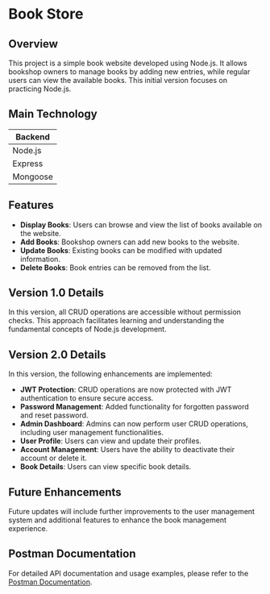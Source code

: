# Book Store

## Overview

This project is a simple book website developed using Node.js. It allows bookshop owners to manage books by adding new entries, while regular users can view the available books. This initial version focuses on practicing Node.js.

## Main Technology

| Backend  |
| -------- |
| Node.js  |
| Express  |
| Mongoose |

## Features

- **Display Books**: Users can browse and view the list of books available on the website.
- **Add Books**: Bookshop owners can add new books to the website.
- **Update Books**: Existing books can be modified with updated information.
- **Delete Books**: Book entries can be removed from the list.

## Version 1.0 Details

In this version, all CRUD operations are accessible without permission checks. This approach facilitates learning and understanding the fundamental concepts of Node.js development.

## Version 2.0 Details

In this version, the following enhancements are implemented:

- **JWT Protection**: CRUD operations are now protected with JWT authentication to ensure secure access.
- **Password Management**: Added functionality for forgotten password and reset password.
- **Admin Dashboard**: Admins can now perform user CRUD operations, including user management functionalities.
- **User Profile**: Users can view and update their profiles.
- **Account Management**: Users have the ability to deactivate their account or delete it.
- **Book Details**: Users can view specific book details.

## Future Enhancements

Future updates will include further improvements to the user management system and additional features to enhance the book management experience.

## Postman Documentation

For detailed API documentation and usage examples, please refer to the [Postman Documentation](https://documenter.getpostman.com/view/32181635/2sA3s9C7uW).
